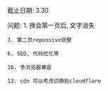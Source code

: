 截止日期:
    3.30

问题: 
    1. 换会第一页后, 文字消失

    3. 第二页reponsive调整

    6. SEO, 代码优化等

    10. 多浏览器兼容

    12. cdn 可以考虑切换到cloudflare
